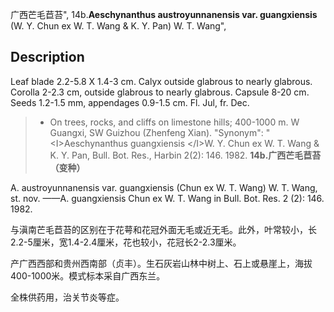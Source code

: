 广西芒毛苣苔",
14b.**Aeschynanthus austroyunnanensis var. guangxiensis** (W. Y. Chun ex W. T. Wang & K. Y. Pan) W. T. Wang",

## Description
Leaf blade 2.2-5.8 X 1.4-3 cm. Calyx outside glabrous to nearly glabrous. Corolla 2-2.3 cm, outside glabrous to nearly glabrous. Capsule 8-20 cm. Seeds 1.2-1.5 mm, appendages 0.9-1.5 cm. Fl. Jul, fr. Dec.

> * On trees, rocks, and cliffs on limestone hills; 400-1000 m. W Guangxi, SW Guizhou (Zhenfeng Xian).
  "Synonym": "&lt;I&gt;Aeschynanthus guangxiensis &lt;/I&gt;W. Y. Chun ex W. T. Wang &amp; K. Y. Pan, Bull. Bot. Res., Harbin 2(2): 146. 1982.
**14b.广西芒毛苣苔（变种）**

A. austroyunnanensis var. guangxiensis (Chun ex W. T. Wang) W. T. Wang, st. nov. ——A. guangxiensis Chun ex W. T. Wang in Bull. Bot. Res. 2 (2): 146. 1982.

与滇南芒毛苣苔的区别在于花萼和花冠外面无毛或近无毛。此外，叶常较小，长2.2-5厘米，宽1.4-2.4厘米，花也较小，花冠长2-2.3厘米。

产广西西部和贵州西南部（贞丰）。生石灰岩山林中树上、石上或悬崖上，海拔400-1000米。模式标本采自广西东兰。

全株供药用，治关节炎等症。

